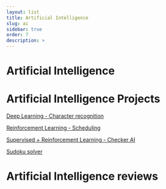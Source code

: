 ```yaml
---
layout: list
title: Artificial Intelligence
slug: ai
sidebar: true
order: 7
description: >
---
```


# Artificial Intelligence

# Artificial Intelligence Projects

[Deep Learning - Character recognition](https://yejip.com/project/number-recognition.html)

[Reinforcement Learning - Scheduling](https://yejip.com/project/GA.html)

[Supervised + Reinforcement Learning - Checker AI](https://yejip.com/project/checkers.html)

[Sudoku solver](https://yejip.com/project/Sudoku.html)

# Artificial Intelligence reviews
